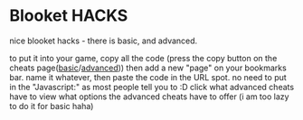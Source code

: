 # Blooket HACKS
nice blooket hacks - there is basic, and advanced. 

to put it into your game, copy all the code (press the copy button on the cheats page([basic]([url](https://github.com/HazeyCodesblookethacks/Blooket-HACKS/blob/main/BASIC%20CHEATS))/[advanced]([url](https://github.com/HazeyCodesblookethacks/Blooket-HACKS/blob/main/ADVANCED%20CHEATS)))) then add a new "page" on your bookmarks bar. name it whatever, then paste the code in the URL spot. no need to put in the "Javascript:" as most people tell you to :D
click what advanced cheats have to view what options the advanced cheats have to offer (i am too lazy to do it for basic haha)
